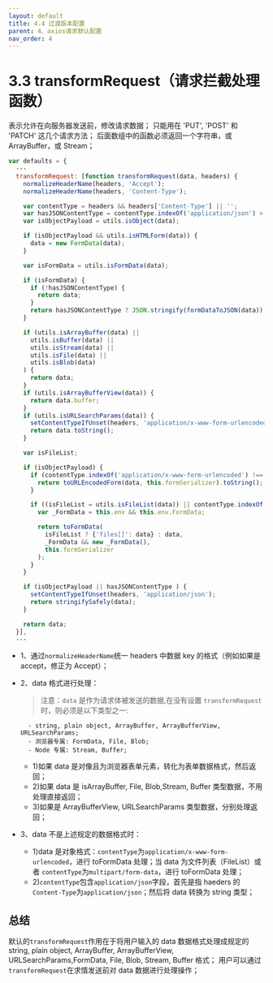 ```yaml
---
layout: default
title: 4.4 过渡版本配置
parent: 4、axios请求默认配置
nav_order: 4
---
```


# 3.3 transformRequest（请求拦截处理函数）

表示允许在向服务器发送前，修改请求数据；
只能用在 'PUT', 'POST' 和 'PATCH' 这几个请求方法；
后面数组中的函数必须返回一个字符串，或 ArrayBuffer，或 Stream；

```javascript
var defaults = {
  ···
  transformRequest: [function transformRequest(data, headers) {
    normalizeHeaderName(headers, 'Accept');
    normalizeHeaderName(headers, 'Content-Type');

    var contentType = headers && headers['Content-Type'] || '';
    var hasJSONContentType = contentType.indexOf('application/json') > -1;
    var isObjectPayload = utils.isObject(data);

    if (isObjectPayload && utils.isHTMLForm(data)) {
      data = new FormData(data);
    }

    var isFormData = utils.isFormData(data);

    if (isFormData) {
      if (!hasJSONContentType) {
        return data;
      }
      return hasJSONContentType ? JSON.stringify(formDataToJSON(data)) : data;
    }

    if (utils.isArrayBuffer(data) ||
      utils.isBuffer(data) ||
      utils.isStream(data) ||
      utils.isFile(data) ||
      utils.isBlob(data)
    ) {
      return data;
    }
    if (utils.isArrayBufferView(data)) {
      return data.buffer;
    }
    if (utils.isURLSearchParams(data)) {
      setContentTypeIfUnset(headers, 'application/x-www-form-urlencoded;charset=utf-8');
      return data.toString();
    }

    var isFileList;

    if (isObjectPayload) {
      if (contentType.indexOf('application/x-www-form-urlencoded') !== -1) {
        return toURLEncodedForm(data, this.formSerializer).toString();
      }

      if ((isFileList = utils.isFileList(data)) || contentType.indexOf('multipart/form-data') > -1) {
        var _FormData = this.env && this.env.FormData;

        return toFormData(
          isFileList ? {'files[]': data} : data,
          _FormData && new _FormData(),
          this.formSerializer
        );
      }
    }

    if (isObjectPayload || hasJSONContentType ) {
      setContentTypeIfUnset(headers, 'application/json');
      return stringifySafely(data);
    }

    return data;
  }],
  ···
```

- 1、通过`normalizeHeaderName`统一 headers 中数据 key 的格式（例如如果是 accept，修正为 Accept）；
- 2、data 格式进行处理：

  > 注意：`data` 是作为请求体被发送的数据,在没有设置 `transformRequest` 时，则必须是以下类型之一:

  ```
    - string, plain object, ArrayBuffer, ArrayBufferView, URLSearchParams;
    - 浏览器专属: FormData, File, Blob;
    - Node 专属: Stream, Buffer;
  ```

  - 1)如果 data 是对像且为浏览器表单元素，转化为表单数据格式，然后返回；
  - 2)如果 data 是 isArrayBuffer, File, Blob,Stream, Buffer 类型数据，不用处理直接返回；
  - 3)如果是 ArrayBufferView, URLSearchParams 类型数据，分别处理返回；

- 3、data 不是上述规定的数据格式时：
  - 1)data 是对象格式：`contentType`为`application/x-www-form-urlencoded`，进行 toFormData 处理；当 data 为文件列表（FileList）或者 `contentType`为`multipart/form-data`，进行 toFormData 处理；
  - 2)`contentType`包含`application/json`字段，首先是指 haeders 的`Content-Type`为`application/json`；然后将 data 转换为 string 类型；

## 总结

默认的`transformRequest`作用在于将用户输入的 data 数据格式处理成规定的 string, plain object, ArrayBuffer, ArrayBufferView, URLSearchParams,FormData, File, Blob, Stream, Buffer 格式；
用户可以通过`transformRequest`在求情发送前对 data 数据进行处理操作；
